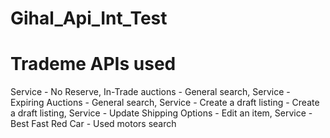 # Gihal_Api_Int_Test
# Trademe APIs used
Service - No Reserve, In-Trade auctions - General search,
Service - Expiring Auctions - General search,
Service - Create a draft listing - Create a draft listing,
Service - Update Shipping Options - Edit an item,
Service - Best Fast Red Car - Used motors search
